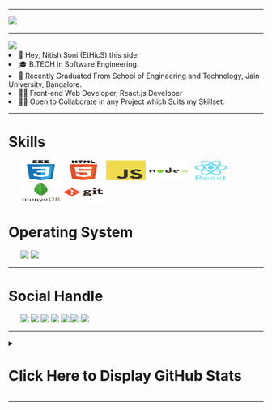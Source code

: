 <hr>
<a href="https://visitorbadge.io/status?path=NitishSoni-1726"><img src="https://api.visitorbadge.io/api/visitors?path=NitishSoni-1726&countColor=%23f47373&style=flat-square" /></a>
<hr>
<img src="https://c.tenor.com/NOYF3f82b_gAAAAC/programmer.gif"/>
<li>👋 Hey, Nitish Soni (EtHicS) this side.</li>
<li>🎓 B.TECH in Software Engineering.</li>
<li>🏫 Recently Graduated From School of Engineering and Technology, Jain University, Bangalore.</li>
<li>👨‍💻 Front-end Web Developer, React.js Developer</li>
<li>🤝🏻 Open to Collaborate in any Project which Suits my Skillset.</li>
<hr>
<h1>Skills</h1>
<ul>
  <img src="https://raw.githubusercontent.com/devicons/devicon/master/icons/css3/css3-original-wordmark.svg" alt="css3" width="80" height="40"/>
  <img src="https://raw.githubusercontent.com/devicons/devicon/master/icons/html5/html5-original-wordmark.svg" alt="html5" width="80" height="40"/>
  <img src="https://raw.githubusercontent.com/devicons/devicon/master/icons/javascript/javascript-original.svg" alt="javascript" width="80" height="40"/> 
  <img src="https://raw.githubusercontent.com/devicons/devicon/master/icons/nodejs/nodejs-original-wordmark.svg" alt="nodejs" width="80" height="40"/>
  <img src="https://raw.githubusercontent.com/devicons/devicon/master/icons/react/react-original-wordmark.svg" alt="react" width="80" height="40"/>
  <img src="https://raw.githubusercontent.com/devicons/devicon/master/icons/mongodb/mongodb-original-wordmark.svg" alt="react" width="80" height="40"/>
  <img src="https://raw.githubusercontent.com/devicons/devicon/master/icons/git/git-original-wordmark.svg" alt="react" width="80" height="40"/>
</ul>
<h1>Operating System</h1>
<ul>
  <img src="https://img.shields.io/badge/mac%20os-000000?style=for-the-badge&logo=apple&logoColor=white"/>
  <img src="https://img.shields.io/badge/Windows-0078D6?style=for-the-badge&logo=windows&logoColor=white"/>
</ul>
<hr>
<h1>Social Handle</h1>
<ul>
  <a href="https://github.com/NitishSoni-1726"><img src="https://img.shields.io/badge/GitHub-100000?style=for-the-badge&logo=github&logoColor=white"></a>
  <a href="https://www.linkedin.com/in/nitish-soni-ba0085206/"><img src="https://img.shields.io/badge/LinkedIn-0077B5?style=for-the-badge&logo=linkedin&logoColor=white"></a>
  <a href="https://www.instagram.com/_2nitish6_"><img src="https://img.shields.io/badge/Instagram-E4405F?style=for-the-badge&logo=instagram&logoColor=white"></a>
  <a href="https://twitter.com/_2nitish6_"><img src="https://img.shields.io/badge/Twitter-1DA1F2?style=for-the-badge&logo=twitter&logoColor=white"></a>
  <a href="mailto:nitishsoni890@gmail.com"><img src="https://img.shields.io/badge/Gmail-D14836?style=for-the-badge&logo=gmail&logoColor=white"></a>
  <a href="https://www.snapchat.com/add/nitish2_6soni?share_id=eskzzulyfyg&locale=en-IN"><img src="https://img.shields.io/badge/Snapchat-FFFC00?style=for-the-badge&logo=snapchat&logoColor=white"></a>
  <a href="https://www.facebook.com/profile.php?id=100004077878896"><img src="https://img.shields.io/badge/Facebook-1877F2?style=for-the-badge&logo=facebook&logoColor=white"></a>
</ul>
<hr>
<details>
  <summary><h1>Click Here to Display GitHub Stats</h1></summary>
<br>
<p align="left">
  <img src="https://github-readme-stats.vercel.app/api?username=NitishSoni-1726&theme=dracula&show_icons=true&hide_border=false&count_private=true" width="100%">
  
</p>
<br>
<p align="left">
  <img src="https://github-readme-streak-stats.herokuapp.com/?user=NitishSoni-1726&theme=dracula&hide_border=false" width="100%">
</p>
<br>
<p align="left">
  <img src="https://github-readme-stats.vercel.app/api/top-langs/?username=NitishSoni-1726&theme=dracula&show_icons=true&hide_border=false&layout=compact" width="100%">
</p>
</details>
<hr>
